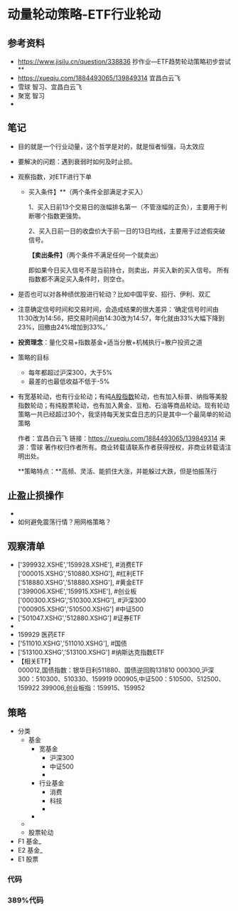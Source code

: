 # 动量轮动策略-ETF行业轮动

## 参考资料

* https://www.jisilu.cn/question/338836 抄作业—ETF趋势轮动策略初步尝试**
* https://xueqiu.com/1884493065/139849314  宜昌白云飞
* 雪球 智习、宜昌白云飞
* 聚宽 智习
* 

## 笔记

* 目的就是一个行业动量，这个哲学是对的，就是恒者恒强，马太效应

* 要解决的问题：遇到衰弱时如何及时止损。

* 观察指数，对ETF进行下单

  * 买入条件】**（两个条件全部满足才买入）

     1、买入日前13个交易日的涨幅排名第一（不管涨幅的正负），主要用于判断哪个指数更强势。

     2、买入日前一日的收盘价大于前一日的13日均线，主要用于过滤假突破信号。

     **【卖出条件】**（两个条件不满足任何一个就卖出）

     即如果今日买入信号不是当前持仓，则卖出，并买入新的买入信号。
     所有指数都不满足买入条件时，则空仓。

* 是否也可以对各种绩优股进行轮动？比如中国平安、招行、伊利、双汇

* 注意确定信号时间和交易时间，会造成结果的很大差异：‘确定信号时间由11:30改为14:56，把交易时间由14:30改为14:57，年化就由33%大幅下降到23%，回撤由24%增加到33%。’

* **投资理念**：量化交易+指数基金+适当分散+机械执行=散户投资之道

* 策略的目标

  * 每年都超过沪深300，大于5%
  * 最差的也最低收益不低于-5%

* 有宽基轮动，也有行业轮动；有纯[A股指数](https://xueqiu.com/S/SH000002?from=status_stock_match)轮动，也有加入标普、纳指等美股指数轮动；有纯股票轮动，也有加入黄金、豆粕、石油等商品轮动。现有轮动策略一共已经超过30个，我坚持每天发实盘日志的只是其中一个最简单的轮动策略

  作者：宜昌白云飞
  链接：https://xueqiu.com/1884493065/139849314
  来源：雪球
  著作权归作者所有。商业转载请联系作者获得授权，非商业转载请注明出处。

  **策略特点：**高频、灵活、能抓住大涨，并能躲过大跌，但是怕振荡行

  

## 止盈止损操作

* 
* 如何避免震荡行情？用网格策略？

## 观察清单

* ['399932.XSHE','159928.XSHE'], #消费ETF
      ['000015.XSHG','510880.XSHG'], #红利ETF
      ['518880.XSHG','518880.XSHG'], #黄金ETF
      ['399006.XSHE','159915.XSHE'], #创业板
      ['000300.XSHG','510300.XSHG'], #沪深300
      ['000905.XSHG','510500.XSHG'] #中证500
*  ['501047.XSHG','512880.XSHG'] #证券ETF
* 
* 159929 医药ETF
* ['511010.XSHG','511010.XSHG'], #国债
* ['513100.XSHG','513100.XSHG'] #纳斯达克指数ETF
* 【相关ETF】                        
  000012,国债指数：银华日利511880、国债逆回购131810
  000300,沪深300：510300、510330、159919
  000905,中证500：510500、512500、159922
  399006,创业板指：159915、159952

## 策略

* 分类
  * 基金
    * 宽基金
      * 沪深300
      * 中证500
      * 
    * 行业基金
      * 消费
      * 科技
      * 
    * 
  * 
  * 股票轮动
* F1 基金_
* E2 基金_
* E1 股票



### 代码

### 389%代码

